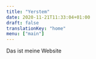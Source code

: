```yaml
---
title: "Yerstem"
date: 2020-11-21T11:33:04+01:00
draft: false
translationKey: "home"
menu: ["main"]
---
```


Das ist meine Website